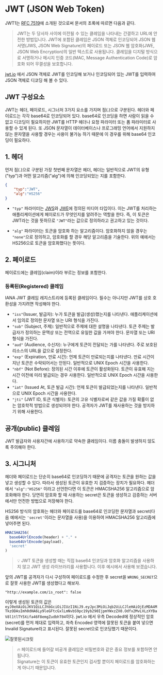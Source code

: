 # JWT (JSON Web Token)

JWT1는 [RFC 7519](https://datatracker.ietf.org/doc/html/rfc7519)에 소개된 것으로써 문서의 초록에 따르면 다음과 같다.

> JWT는 두 당사자 사이에 이전될 수 있는 클레임을 나타내는 간결하고 URL에 안전한 방법입니다. JWT에 포함된 클레임은 JSON 객체로 인코딩되어 JSON 웹 서명(JWS, JSON Web Signature)의 페이로드 또는 JSON 웹 암호화(JWE, JSON Web Encryption)의 일반 텍스트로 사용됩니다. 클레임을 디지털 방식으로 서명하거나 메시지 인증 코드(MAC, Message Authentication Code)로 암호화 되어 무결성을 보호합니다.

[jwt.io](https://jwt.io/) 에서 JSON 객체로 JWT를 인코딩해 보거나 인코딩되어 있는 JWT를 입력하여 JSON 객체로 디코딩 해 볼 수 있다.

## JWT 구성요소

JWT는 헤더, 페이로드, 시그너처 3가지 요소를 가지며 점(.)으로 구분된다. 헤더와 페이로드는 각각 base64로 인코딩되어 있다. base64로 인코딩을 하면 사람이 읽을 수 없고 디코딩이 필요하지만 JWT를 HTTP 헤더나 요청 파라미터 또는 폼 파라미터로 사용할 수 있게 된다. 또 JSON 문자열이 데이터베이스나 프로그래밍 언어에서 지원하지 않는 문자열을 사용할 경우는 사용이 불가능 하기 때문에 이 경우를 위해 base64 인코딩이 필요하다.

## 1. 헤더

먼저 점(.)으로 구분된 가장 첫번째 문자열은 헤더, 헤더는 일반적으로 JWT의 유형("typ")과 어떤 알고리즘("alg")에 의해 인코딩되었는 지를 포함한다.

```json
{
    "typ":"JWT",
    "alg":"HS256"
}
```

- `"typ"` 파라미터는 [JWS](https://datatracker.ietf.org/doc/html/rfc7515)와 [JWE](https://datatracker.ietf.org/doc/html/rfc7516)에 정의된 미디어 타입이다. 이는 JWT를 처리하는 애플리케이션에게 페이로드가 무엇인지를 알려주는 역할을 한다. 즉, 이 토큰은 JWT라는 것을 뜻하므로 `"JWT"`라는 값으로 정의하라고 권고하고 있는 것이다.

- `"alg"` 파라미터는 토큰을 암호화 하는 알고리즘이다. 암호화하지 않을 경우는 `"none"`으로 정의하고, 암호화를 할 경우 해당 알고리즘을 기술한다. 위의 예에서는 HS256으로 토큰을 암호화했다는 뜻이다.

## 2. 페이로드

페이로드에는 클레임(claim)이라 부르는 정보를 포함한다.

### 등록된(Registered) 클레임

IANA JWT 클레임 레지스트리에 등록된 클레임이다. 필수는 아니지만 JWT를 상호 호환성을 가지려면 작성해야 한다.

- `"iss"`(Issuer, 발급자): 누가 토큰을 발급(생성)했는지를 나타낸다. 애플리케이션에서 임의로 정의한 문자열 또는 URI 형식을 가진다.
- `"sub"` (Subject, 주제): 일반적으로 주제에 대한 설명을 나타낸다. 토큰 주제는 발급자가 정의하는 문맥상 또는 전역으로 유일한 값을 가져야 한다. 문자열 또는 URI 형식을 가진다.
- `"aud"` (Audience, 수신자): 누구에게 토큰이 전달되는 가를 나타낸다. 주로 보호된 리소스의 URL을 값으로 설정한다.
- `"exp"` (Expiration, 만료 시간): 언제 토큰이 만료되는지를 나타낸다. 만료 시간이 지난 토큰은 수락되어서는 안된다. 일반적으로 UNIX Epoch 시간을 사용한다.
- `"nbf"` (Not Before): 정의된 시간 이후에 토큰이 활성화된다. 토큰이 유효해 지는 시간 이전에 미리 발급되는 경우 사용한다. 일반적으로 UNIX Epoch 시간을 사용한다.
- `"iat"` (Issued At, 토큰 발급 시간): 언제 토큰이 발급되었는지를 나타낸다. 일반적으로 UNIX Epoch 시간을 사용한다.
- `"jti"` (JWT ID, 토큰 식별자): 토큰의 고유 식별자로써 같은 값을 가질 확률이 없는 암호학적 방법으로 생성되어야 한다. 공격자가 JWT를 재사용하는 것을 방지하기 위해 사용한다.

## 공개(public) 클레임

JWT 발급자와 사용자간에 사용하기로 약속한 클레임이다. 이름 충돌이 발생하지 않도록 주의해아 한다.

## 3. 시그니처

헤더와 페이로드는 단순히 base64로 인코딩하기 때문에 공격자는 토큰을 원하는 값을 넣고 생성할 수 있다. 따라서 생성된 토큰이 유효한 지 검증하는 장치가 필요하다. 헤더에서 `"alg":"HS256"` 이라고 선언한다면 이 토큰은 HMACSHA256 알고리즘으로 암호화해야 한다. 당연히 암호화 할 때 사용하는 secret은 토큰을 생성하고 검증하는 서버에서만 언전한 방법으로 저장해야 한다.

HS256 방식의 암호화는 헤더와 페이로드를 base64로 인코딩한 문자열과 secret(다음 예에서는 `'secret'`이라는 문자열을 사용)을 이용하여 HMACSHA256 알고리즘에 넣어주면 된다.

```ts
HMACSHA256(
  base64UrlEncode(header) + "." +
  base64UrlEncode(payload),
  'secret'
)
```

> 💡 JWT 토큰을 생성할 때는 직접 base64 인코딩과 암호화 알고리즘을 사용하지 않고 JWT 생성 라이브러리를 사용합니다.
이후 예시에서 사용해 보겠습니다.

앞의 JWT를 공격자가 다시 구성하여 페이로드를 수정한 후 secret을 `WRONG_SECRET`으로 잘못 사용한 JWT를 생성했다고 해보자.

```
"http://example.com/is_root": false
```

이렇게 생성된 토큰의 값은 `eyJ0eXAiOiJKV1QiLCJhbGciOiJIUzI1NiJ9.eyJpc3MiOiJqb2UiLCJleHAiOjEzMDA4MTkzODAsImh0dHA6Ly9leGFtcGxlLmNvbS9pc19yb290IjpmYWxzZX0.Odfx2MvLVLzXYBaV8l1tlTY5Xifa46F8emgZudbhT04`이다. jwt.io 에서 우측 Decoded에 정상적인 암호(secret)를 먼저 제대로 입력하고, 좌측 Encoded 영역에 잘못된 토큰을 붙여 넣으면 Invalid Signature라고 표시된다. 잘못된 secret으로 인코딩했기 때문이다.

![잘못된시크릿](https://wikidocs.net/images/page/158629/5.png)

> 🔥 페이로드에 들어갈 비공개 클레임은 비밀번호와 같은 중요 정보를 포함하면 안됩니다.  
Signature는 이 토큰이 유효한 토큰인지 검사할 뿐이지 페이로드를 암호화하는게 아니기 때문입니다.